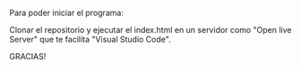Para poder iniciar el programa:

Clonar el repositorio y ejecutar el index.html en un servidor como "Open live Server" que te facilita "Visual Studio Code". 

GRACIAS!
